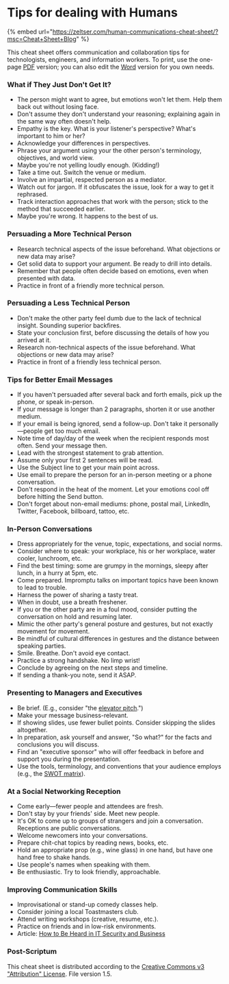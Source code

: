 # Tips for dealing with Humans

{% embed url="https://zeltser.com/human-communications-cheat-sheet/?msc=Cheat+Sheet+Blog" %}

This cheat sheet offers communication and collaboration tips for technologists, engineers, and information workers. To print, use the one-page [PDF](https://zeltser.com/media/docs/human-communications-cheat-sheet.pdf) version; you can also edit the [Word](https://zeltser.com/media/docs/human-communications-cheat-sheet.docx) version for you own needs.

### What if They Just Don't Get It?

* The person might want to agree, but emotions won't let them. Help them back out without losing face.
* Don't assume they don't understand your reasoning; explaining again in the same way often doesn't help.
* Empathy is the key. What is your listener's perspective? What's important to him or her?
* Acknowledge your differences in perspectives.
* Phrase your argument using your the other person's terminology, objectives, and world view.
* Maybe you're not yelling loudly enough. (Kidding!)
* Take a time out. Switch the venue or medium.
* Involve an impartial, respected person as a mediator.
* Watch out for jargon. If it obfuscates the issue, look for a way to get it rephrased.
* Track interaction approaches that work with the person; stick to the method that succeeded earlier.
* Maybe you're wrong. It happens to the best of us.

### Persuading a More Technical Person

* Research technical aspects of the issue beforehand. What objections or new data may arise?
* Get solid data to support your argument. Be ready to drill into details.
* Remember that people often decide based on emotions, even when presented with data.
* Practice in front of a friendly more technical person.

### Persuading a Less Technical Person

* Don't make the other party feel dumb due to the lack of technical insight. Sounding superior backfires.
* State your conclusion first, before discussing the details of how you arrived at it.
* Research non-technical aspects of the issue beforehand. What objections or new data may arise?
* Practice in front of a friendly less technical person.

### Tips for Better Email Messages

* If you haven't persuaded after several back and forth emails, pick up the phone, or speak in-person.
* If your message is longer than 2 paragraphs, shorten it or use another medium.
* If your email is being ignored, send a follow-up. Don't take it personally—people get too much email.
* Note time of day/day of the week when the recipient responds most often. Send your message then.
* Lead with the strongest statement to grab attention.
* Assume only your first 2 sentences will be read.
* Use the Subject line to get your main point across.
* Use email to prepare the person for an in-person meeting or a phone conversation.
* Don't respond in the heat of the moment. Let your emotions cool off before hitting the Send button.
* Don't forget about non-email mediums: phone, postal mail, LinkedIn, Twitter, Facebook, billboard, tattoo, etc.

### In-Person Conversations

* Dress appropriately for the venue, topic, expectations, and social norms.
* Consider where to speak: your workplace, his or her workplace, water cooler, lunchroom, etc.
* Find the best timing: some are grumpy in the mornings, sleepy after lunch, in a hurry at 5pm, etc.
* Come prepared. Impromptu talks on important topics have been known to lead to trouble.
* Harness the power of sharing a tasty treat.
* When in doubt, use a breath freshener.
* If you or the other party are in a foul mood, consider putting the conversation on hold and resuming later.
* Mimic the other party's general posture and gestures, but not exactly movement for movement.
* Be mindful of cultural differences in gestures and the distance between speaking parties.
* Smile. Breathe. Don't avoid eye contact.
* Practice a strong handshake. No limp wrist!
* Conclude by agreeing on the next steps and timeline.
* If sending a thank-you note, send it ASAP.

### Presenting to Managers and Executives

* Be brief. (E.g., consider "the [elevator pitch](https://isc.sans.org/diary/Elevator+pitch+for+explaining+security+risks+to+executives/4528).")
* Make your message business-relevant.
* If showing slides, use fewer bullet points. Consider skipping the slides altogether.
* In preparation, ask yourself and answer, "So what?" for the facts and conclusions you will discuss.
* Find an "executive sponsor" who will offer feedback in before and support you during the presentation.
* Use the tools, terminology, and conventions that your audience employs (e.g., the [SWOT matrix](https://isc.sans.org/diary/SWOT+matrix+for+describing+security+posture/4939)).

### At a Social Networking Reception

* Come early—fewer people and attendees are fresh.
* Don't stay by your friends' side. Meet new people.
* It's OK to come up to groups of strangers and join a conversation. Receptions are public conversations.
* Welcome newcomers into your conversations.
* Prepare chit-chat topics by reading news, books, etc.
* Hold an appropriate prop (e.g., wine glass) in one hand, but have one hand free to shake hands.
* Use people's names when speaking with them.
* Be enthusiastic. Try to look friendly, approachable.

### Improving Communication Skills

* Improvisational or stand-up comedy classes help.
* Consider joining a local Toastmasters club.
* Attend writing workshops (creative, resume, etc.).
* Practice on friends and in low-risk environments.
* Article: [How to Be Heard in IT Security and Business](https://zeltser.com/how-to-be-heard-in-security-and-business/)

### Post-Scriptum

This cheat sheet is distributed according to the [Creative Commons v3 "Attribution" License](http://creativecommons.org/licenses/by/3.0/). File version 1.5.
